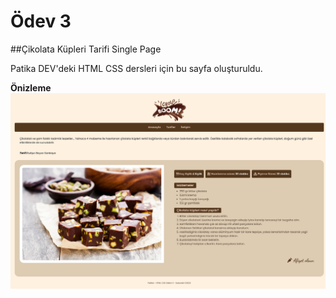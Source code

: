 # Ödev 3
##Çikolata Küpleri Tarifi Single Page

Patika DEV'deki HTML CSS dersleri için bu sayfa oluşturuldu.

**Önizleme**
![image](screenshot-127.0.0.1_5500_.png)
